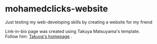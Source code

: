 # mohamedclicks-website
Just testing my web-developing skills by creating a website for my friend

Link-in-bio page was created using Takuya Matsuyama's template.<br>
Follow him: [Takuya's homepage](https://www.craftz.dog/) .
